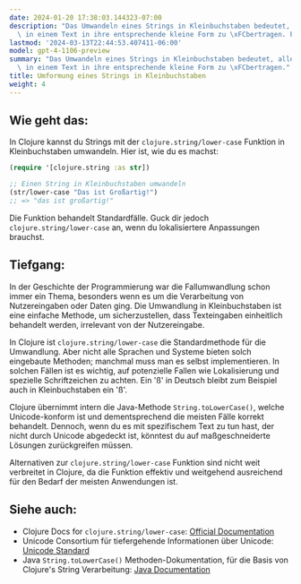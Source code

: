 ```yaml
---
date: 2024-01-20 17:38:03.144323-07:00
description: "Das Umwandeln eines Strings in Kleinbuchstaben bedeutet, alle Buchstaben\
  \ in einem Text in ihre entsprechende kleine Form zu \xFCbertragen. Programmierer\u2026"
lastmod: '2024-03-13T22:44:53.407411-06:00'
model: gpt-4-1106-preview
summary: "Das Umwandeln eines Strings in Kleinbuchstaben bedeutet, alle Buchstaben\
  \ in einem Text in ihre entsprechende kleine Form zu \xFCbertragen."
title: Umformung eines Strings in Kleinbuchstaben
weight: 4
---
```


## Wie geht das:
In Clojure kannst du Strings mit der `clojure.string/lower-case` Funktion in Kleinbuchstaben umwandeln. Hier ist, wie du es machst:

```Clojure
(require '[clojure.string :as str])

;; Einen String in Kleinbuchstaben umwandeln
(str/lower-case "Das ist Großartig!")
;; => "das ist großartig!"
```

Die Funktion behandelt Standardfälle. Guck dir jedoch `clojure.string/lower-case` an, wenn du lokalisiertere Anpassungen brauchst.

## Tiefgang:
In der Geschichte der Programmierung war die Fallumwandlung schon immer ein Thema, besonders wenn es um die Verarbeitung von Nutzereingaben oder Daten ging. Die Umwandlung in Kleinbuchstaben ist eine einfache Methode, um sicherzustellen, dass Texteingaben einheitlich behandelt werden, irrelevant von der Nutzereingabe.

In Clojure ist `clojure.string/lower-case` die Standardmethode für die Umwandlung. Aber nicht alle Sprachen und Systeme bieten solch eingebaute Methoden; manchmal muss man es selbst implementieren. In solchen Fällen ist es wichtig, auf potenzielle Fallen wie Lokalisierung und spezielle Schriftzeichen zu achten. Ein 'ß' in Deutsch bleibt zum Beispiel auch in Kleinbuchstaben ein 'ß'.

Clojure übernimmt intern die Java-Methode `String.toLowerCase()`, welche Unicode-konform ist und dementsprechend die meisten Fälle korrekt behandelt. Dennoch, wenn du es mit spezifischem Text zu tun hast, der nicht durch Unicode abgedeckt ist, könntest du auf maßgeschneiderte Lösungen zurückgreifen müssen.

Alternativen zur `clojure.string/lower-case` Funktion sind nicht weit verbreitet in Clojure, da die Funktion effektiv und weitgehend ausreichend für den Bedarf der meisten Anwendungen ist.

## Siehe auch:
- Clojure Docs for `clojure.string/lower-case`: [Official Documentation](https://clojuredocs.org/clojure.string/lower-case)
- Unicode Consortium für tiefergehende Informationen über Unicode: [Unicode Standard](https://unicode.org/standard/standard.html)
- Java `String.toLowerCase()` Methoden-Dokumentation, für die Basis von Clojure's String Verarbeitung: [Java Documentation](https://docs.oracle.com/en/java/javase/11/docs/api/java.base/java/lang/String.html#toLowerCase())
